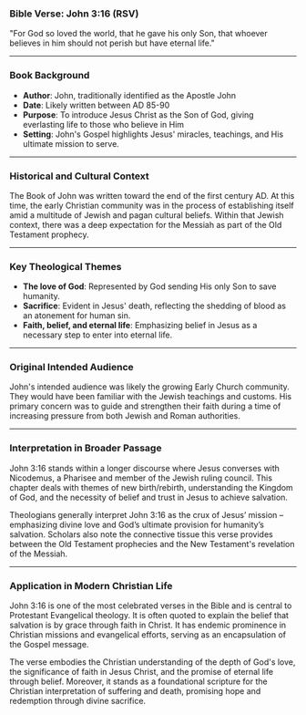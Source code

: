 ### Bible Verse: John 3:16 (RSV)

"For God so loved the world, that he gave his only Son, that whoever believes in him should not perish but have eternal life."

---

### Book Background
- **Author**: John, traditionally identified as the Apostle John
- **Date**: Likely written between AD 85-90
- **Purpose**: To introduce Jesus Christ as the Son of God, giving everlasting life to those who believe in Him
- **Setting**: John's Gospel highlights Jesus' miracles, teachings, and His ultimate mission to serve.

---

### Historical and Cultural Context
The Book of John was written toward the end of the first century AD. At this time, the early Christian community was in the process of establishing itself amid a multitude of Jewish and pagan cultural beliefs. Within that Jewish context, there was a deep expectation for the Messiah as part of the Old Testament prophecy.

---

### Key Theological Themes
- **The love of God**: Represented by God sending His only Son to save humanity.
- **Sacrifice**: Evident in Jesus' death, reflecting the shedding of blood as an atonement for human sin.
- **Faith, belief, and eternal life**: Emphasizing belief in Jesus as a necessary step to enter into eternal life.

---

### Original Intended Audience
John's intended audience was likely the growing Early Church community. They would have been familiar with the Jewish teachings and customs. His primary concern was to guide and strengthen their faith during a time of increasing pressure from both Jewish and Roman authorities.

---

### Interpretation in Broader Passage
John 3:16 stands within a longer discourse where Jesus converses with Nicodemus, a Pharisee and member of the Jewish ruling council. This chapter deals with themes of new birth/rebirth, understanding the Kingdom of God, and the necessity of belief and trust in Jesus to achieve salvation. 

Theologians generally interpret John 3:16 as the crux of Jesus’ mission – emphasizing divine love and God’s ultimate provision for humanity’s salvation. Scholars also note the connective tissue this verse provides between the Old Testament prophecies and the New Testament's revelation of the Messiah.

---

### Application in Modern Christian Life
John 3:16 is one of the most celebrated verses in the Bible and is central to Protestant Evangelical theology. It is often quoted to explain the belief that salvation is by grace through faith in Christ. It has endemic prominence in Christian missions and evangelical efforts, serving as an encapsulation of the Gospel message.

The verse embodies the Christian understanding of the depth of God's love, the significance of faith in Jesus Christ, and the promise of eternal life through belief. Moreover, it stands as a foundational scripture for the Christian interpretation of suffering and death, promising hope and redemption through divine sacrifice.